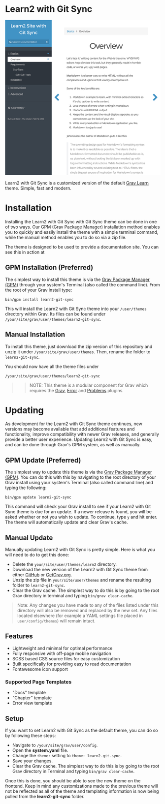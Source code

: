 # Learn2 with Git Sync

![Learn2 with Git Sync](screenshot.jpg)

Learn2 with Git Sync is a customized version of the default [Grav Learn](http://learn.getgrav.org) theme. Simple, fast and modern.

# Installation

Installing the Learn2 with Git Sync with Git Sync theme can be done in one of two ways. Our GPM (Grav Package Manager) installation method enables you to quickly and easily install the theme with a simple terminal command, while the manual method enables you to do so via a zip file.

The theme is designed to be used to provide a documentation site. You can see this in action at [](http://learn.hibbittsdesign.org)

## GPM Installation (Preferred)

The simplest way to install this theme is via the [Grav Package Manager (GPM)](http://learn.getgrav.org/advanced/grav-gpm) through your system's Terminal (also called the command line).  From the root of your Grav install type:

    bin/gpm install learn2-git-sync

This will install the Learn2 with Git Sync theme into your `/user/themes` directory within Grav. Its files can be found under `/your/site/grav/user/themes/learn2-git-sync`.

## Manual Installation

To install this theme, just download the zip version of this repository and unzip it under `/your/site/grav/user/themes`. Then, rename the folder to `learn2-git-sync`.

You should now have all the theme files under

    /your/site/grav/user/themes/learn2-git-sync

>> NOTE: This theme is a modular component for Grav which requires the [Grav](http://github.com/getgrav/grav), [Error](https://github.com/getgrav/grav-theme-error) and [Problems](https://github.com/getgrav/grav-plugin-problems) plugins.

# Updating

As development for the Learn2 with Git Sync theme continues, new versions may become available that add additional features and functionality, improve compatibility with newer Grav releases, and generally provide a better user experience. Updating Learn2 with Git Sync is easy, and can be done through Grav's GPM system, as well as manually.

## GPM Update (Preferred)

The simplest way to update this theme is via the [Grav Package Manager (GPM)](http://learn.getgrav.org/advanced/grav-gpm). You can do this with this by navigating to the root directory of your Grav install using your system's Terminal (also called command line) and typing the following:

    bin/gpm update learn2-git-sync

This command will check your Grav install to see if your Learn2 with Git Sync theme is due for an update. If a newer release is found, you will be asked whether or not you wish to update. To continue, type `y` and hit enter. The theme will automatically update and clear Grav's cache.

## Manual Update

Manually updating Learn2 with Git Sync is pretty simple. Here is what you will need to do to get this done:

* Delete the `your/site/user/themes/learn2` directory.
* Download the new version of the Learn2 with Git Sync theme from either [GitHub](https://github.com/getgrav/grav-theme-learn2-git-sync) or [GetGrav.org](http://getgrav.org/downloads/themes#extras).
* Unzip the zip file in `your/site/user/themes` and rename the resulting folder to `learn2-git-sync`.
* Clear the Grav cache. The simplest way to do this is by going to the root Grav directory in terminal and typing `bin/grav clear-cache`.

> Note: Any changes you have made to any of the files listed under this directory will also be removed and replaced by the new set. Any files located elsewhere (for example a YAML settings file placed in `user/config/themes`) will remain intact.

## Features

* Lightweight and minimal for optimal performance
* Fully responsive with off-page mobile navigation
* SCSS based CSS source files for easy customization
* Built specifically for providing easy to read documentation
* Fontawesome icon support

### Supported Page Templates

* "Docs" template
* "Chapter" template
* Error view template


## Setup

If you want to set Learn2 with Git Sync as the default theme, you can do so by following these steps:

* Navigate to `/your/site/grav/user/config`.
* Open the **system.yaml** file.
* Change the `theme:` setting to `theme: learn2-git-sync`.
* Save your changes.
* Clear the Grav cache. The simplest way to do this is by going to the root Grav directory in Terminal and typing `bin/grav clear-cache`.

Once this is done, you should be able to see the new theme on the frontend. Keep in mind any customizations made to the previous theme will not be reflected as all of the theme and templating information is now being pulled from the **learn2-git-sync** folder.
